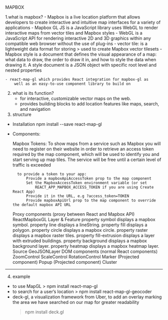 MAPBOX

1.what is mapbox?
	- Mapbox is a live location platform that allows developers to create 
		interactive and intuitive map interfaces for a variety of applications
	- Mapbox GL JS is a JavaScript library uses WebGL to render interactive 
		maps from vector tiles and Mapbox styles
	- WebGL is a JavaScript API for rendering interactive 2D and 3D 
		graphics within any compatible web browser without the use of plug-ins
	- vector tile: is a lightweight data format for storing
		> used to create Mapbox vector tilesets
	- Mapbox style is a document that defines the visual appearance of 
	a map: what data to draw, the order to draw it in, and how to style 
	the data when drawing it. A style document is a JSON object with 
	specific root level and nested properties
	
	- react-map-gl which provides React integration for mapbox-gl as 
		well as an easy-to-use component library to build on

2. what is its function?
	- for interactive, customizable vector maps on the web.
	- provides building blocks to add location features like maps, search, 
		and navigation
3. structure

- Installation
	npm install --save react-map-gl
	
	
- Components:

	Mapbox Tokens: 
		To show maps from a service such as Mapbox you will need to 
		register on their website in order to retrieve an access token 
		required by the map component, which will be used to identify 
		you and start serving up map tiles. The service will be free 
		until a certain level of traffic is exceeded
		
		to provide a token to your app:
			Provide a mapboxApiAccessToken prop to the map component
			Set the MapboxAccessToken environment variable (or set 
				REACT_APP_MAPBOX_ACCESS_TOKEN if you are using Create React App)
			Provide it in the URL, e.g ?access_token=TOKEN
			Provide mapboxApiUrl prop to the map component to override the default mapbox API URL
		
	Proxy components (proxy between React and Mapbox API)
		ReactMapboxGL
		Layer & Feature
			property symbol displays a mapbox symbol.
			property line displays a lineString.
			property fill displays a polygon.
			property circle displays a mapbox circle.
			property raster displays a mapbox raster tiles.
			property fill-extrusion displays a layer with extruded buildings.
			property background displays a mapbox background layer.
			property heatmap displays a mapbox heatmap layer.
			Source
		GeoJSONLayer
	DOM components (normal React components)
		ZoomControl
		ScaleControl
		RotationControl
		Marker (Projected component)
		Popup (Projected component)
		Cluster
		
-------------------------------------------
4. example
- to use MapGL > npm install react-map-gl
- to search for a user’s location > npm install react-map-gl-geocoder
- deck-gl, a visualization framework from Uber, to add an overlay marking 
	the area we have searched on our map for greater readability
	> npm install deck.gl